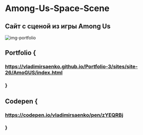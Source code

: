# Among-Us-Space-Scene

## Сайт с сценой из игры Among Us

![img-portfolio](https://user-images.githubusercontent.com/56477695/147704671-71439962-d472-425f-8200-e0e6b958cb41.jpg)

## Portfolio {

### https://vladimirsaenko.github.io/Portfolio-3/sites/site-26/AmoGUS/index.html

### }

## Codepen {

### https://codepen.io/vladimirsaenko/pen/zYEQRBj

### }
